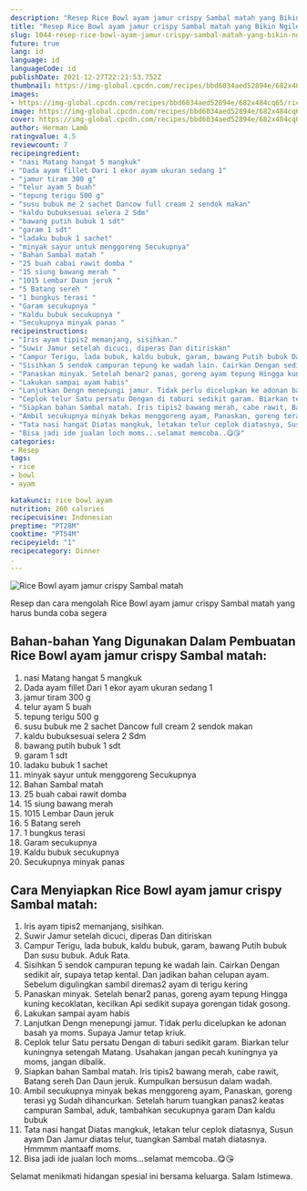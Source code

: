 ```yaml
---
description: "Resep Rice Bowl ayam jamur crispy Sambal matah yang Bikin Ngiler"
title: "Resep Rice Bowl ayam jamur crispy Sambal matah yang Bikin Ngiler"
slug: 1044-resep-rice-bowl-ayam-jamur-crispy-sambal-matah-yang-bikin-ngiler
future: true
lang: id
language: id
languageCode: id
publishDate: 2021-12-27T22:21:53.752Z 
thumbnail: https://img-global.cpcdn.com/recipes/bbd6034aed52894e/682x484cq65/rice-bowl-ayam-jamur-crispy-sambal-matah-foto-resep-utama.png
images:
- https://img-global.cpcdn.com/recipes/bbd6034aed52894e/682x484cq65/rice-bowl-ayam-jamur-crispy-sambal-matah-foto-resep-utama.png
image: https://img-global.cpcdn.com/recipes/bbd6034aed52894e/682x484cq65/rice-bowl-ayam-jamur-crispy-sambal-matah-foto-resep-utama.png
cover: https://img-global.cpcdn.com/recipes/bbd6034aed52894e/682x484cq65/rice-bowl-ayam-jamur-crispy-sambal-matah-foto-resep-utama.png
author: Herman Lamb
ratingvalue: 4.5
reviewcount: 7
recipeingredient:
- "nasi Matang hangat 5 mangkuk"
- "Dada ayam fillet Dari 1 ekor ayam ukuran sedang 1"
- "jamur tiram 300 g"
- "telur ayam 5 buah"
- "tepung terigu 500 g"
- "susu bubuk me 2 sachet Dancow full cream 2 sendok makan"
- "kaldu bubuksesuai selera 2 Sdm"
- "bawang putih bubuk 1 sdt"
- "garam 1 sdt"
- "ladaku bubuk 1 sachet"
- "minyak sayur untuk menggoreng Secukupnya"
- "Bahan Sambal matah "
- "25 buah cabai rawit domba "
- "15 siung bawang merah "
- "1015 Lembar Daun jeruk "
- "5 Batang sereh "
- "1 bungkus terasi "
- "Garam secukupnya "
- "Kaldu bubuk secukupnya "
- "Secukupnya minyak panas "
recipeinstructions:
- "Iris ayam tipis2 memanjang, sisihkan."
- "Suwir Jamur setelah dicuci, diperas Dan ditiriskan"
- "Campur Terigu, lada bubuk, kaldu bubuk, garam, bawang Putih bubuk Dan susu bubuk. Aduk Rata."
- "Sisihkan 5 sendok campuran tepung ke wadah lain. Cairkan Dengan sedikit air, supaya tetap kental. Dan jadikan bahan celupan ayam. Sebelum digulingkan sambil diremas2 ayam di terigu kering"
- "Panaskan minyak. Setelah benar2 panas, goreng ayam tepung Hingga kuning kecoklatan, kecilkan Api sedikit supaya gorengan tidak gosong."
- "Lakukan sampai ayam habis"
- "Lanjutkan Dengn menepungi jamur. Tidak perlu dicelupkan ke adonan basah ya moms. Supaya Jamur tetap kriuk."
- "Ceplok telur Satu persatu Dengan di taburi sedikit garam. Biarkan telur kuningnya setengah Matang. Usahakan jangan pecah kuningnya ya moms, jangan dibalik."
- "Siapkan bahan Sambal matah. Iris tipis2 bawang merah, cabe rawit, Batang sereh Dan Daun jeruk. Kumpulkan bersusun dalam wadah."
- "Ambil secukupnya minyak bekas menggoreng ayam, Panaskan, goreng terasi yg Sudah dihancurkan. Setelah harum tuangkan panas2 keatas campuran Sambal, aduk, tambahkan secukupnya garam Dan kaldu bubuk"
- "Tata nasi hangat Diatas mangkuk, letakan telur ceplok diatasnya, Susun ayam Dan Jamur diatas telur, tuangkan Sambal matah diatasnya. Hmmmm mantaaff moms."
- "Bisa jadi ide jualan loch moms...selamat memcoba..😋😘"
categories:
- Resep
tags:
- rice
- bowl
- ayam

katakunci: rice bowl ayam 
nutrition: 260 calories
recipecuisine: Indonesian
preptime: "PT28M"
cooktime: "PT54M"
recipeyield: "1"
recipecategory: Dinner
. 
---
```



![Rice Bowl ayam jamur crispy Sambal matah](https://img-global.cpcdn.com/recipes/bbd6034aed52894e/682x484cq65/rice-bowl-ayam-jamur-crispy-sambal-matah-foto-resep-utama.png)

Resep dan cara mengolah  Rice Bowl ayam jamur crispy Sambal matah yang harus bunda coba segera

<!--inarticleads1-->

## Bahan-bahan Yang Digunakan Dalam Pembuatan Rice Bowl ayam jamur crispy Sambal matah:

1. nasi Matang hangat 5 mangkuk
1. Dada ayam fillet Dari 1 ekor ayam ukuran sedang 1
1. jamur tiram 300 g
1. telur ayam 5 buah
1. tepung terigu 500 g
1. susu bubuk me 2 sachet Dancow full cream 2 sendok makan
1. kaldu bubuksesuai selera 2 Sdm
1. bawang putih bubuk 1 sdt
1. garam 1 sdt
1. ladaku bubuk 1 sachet
1. minyak sayur untuk menggoreng Secukupnya
1. Bahan Sambal matah 
1. 25 buah cabai rawit domba 
1. 15 siung bawang merah 
1. 1015 Lembar Daun jeruk 
1. 5 Batang sereh 
1. 1 bungkus terasi 
1. Garam secukupnya 
1. Kaldu bubuk secukupnya 
1. Secukupnya minyak panas 



<!--inarticleads2-->

## Cara Menyiapkan Rice Bowl ayam jamur crispy Sambal matah:

1. Iris ayam tipis2 memanjang, sisihkan.
1. Suwir Jamur setelah dicuci, diperas Dan ditiriskan
1. Campur Terigu, lada bubuk, kaldu bubuk, garam, bawang Putih bubuk Dan susu bubuk. Aduk Rata.
1. Sisihkan 5 sendok campuran tepung ke wadah lain. Cairkan Dengan sedikit air, supaya tetap kental. Dan jadikan bahan celupan ayam. Sebelum digulingkan sambil diremas2 ayam di terigu kering
1. Panaskan minyak. Setelah benar2 panas, goreng ayam tepung Hingga kuning kecoklatan, kecilkan Api sedikit supaya gorengan tidak gosong.
1. Lakukan sampai ayam habis
1. Lanjutkan Dengn menepungi jamur. Tidak perlu dicelupkan ke adonan basah ya moms. Supaya Jamur tetap kriuk.
1. Ceplok telur Satu persatu Dengan di taburi sedikit garam. Biarkan telur kuningnya setengah Matang. Usahakan jangan pecah kuningnya ya moms, jangan dibalik.
1. Siapkan bahan Sambal matah. Iris tipis2 bawang merah, cabe rawit, Batang sereh Dan Daun jeruk. Kumpulkan bersusun dalam wadah.
1. Ambil secukupnya minyak bekas menggoreng ayam, Panaskan, goreng terasi yg Sudah dihancurkan. Setelah harum tuangkan panas2 keatas campuran Sambal, aduk, tambahkan secukupnya garam Dan kaldu bubuk
1. Tata nasi hangat Diatas mangkuk, letakan telur ceplok diatasnya, Susun ayam Dan Jamur diatas telur, tuangkan Sambal matah diatasnya. Hmmmm mantaaff moms.
1. Bisa jadi ide jualan loch moms...selamat memcoba..😋😘




Selamat menikmati hidangan spesial ini bersama keluarga. Salam Istimewa.
